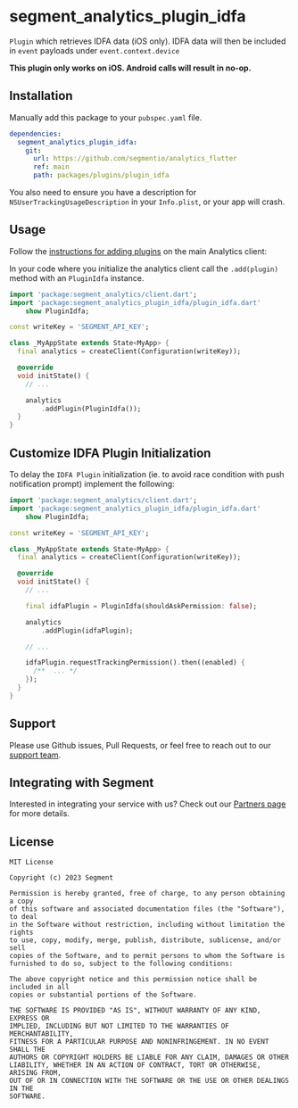# segment_analytics_plugin_idfa

`Plugin` which retrieves IDFA data (iOS only). IDFA data will then be included in `event` payloads under `event.context.device`

**This plugin only works on iOS. Android calls will result in no-op.**

## Installation

Manually add this package to your `pubspec.yaml` file.

```yaml
dependencies:
  segment_analytics_plugin_idfa:
    git:
      url: https://github.com/segmentio/analytics_flutter
      ref: main
      path: packages/plugins/plugin_idfa
```

You also need to ensure you have a description for `NSUserTrackingUsageDescription` in your `Info.plist`, or your app will crash.

## Usage

Follow the [instructions for adding plugins](https://github.com/segmentio/analytics_flutter_#adding-plugins) on the main Analytics client:

In your code where you initialize the analytics client call the `.add(plugin)` method with an `PluginIdfa` instance. 

```dart
import 'package:segment_analytics/client.dart';
import 'package:segment_analytics_plugin_idfa/plugin_idfa.dart'
    show PluginIdfa;

const writeKey = 'SEGMENT_API_KEY';

class _MyAppState extends State<MyApp> {
  final analytics = createClient(Configuration(writeKey));

  @override
  void initState() {
    // ...

    analytics
        .addPlugin(PluginIdfa());
  }
}
```

## Customize IDFA Plugin Initialization

To delay the `IDFA Plugin` initialization (ie. to avoid race condition with push notification prompt) implement the following:

```dart
import 'package:segment_analytics/client.dart';
import 'package:segment_analytics_plugin_idfa/plugin_idfa.dart'
    show PluginIdfa;

const writeKey = 'SEGMENT_API_KEY';

class _MyAppState extends State<MyApp> {
  final analytics = createClient(Configuration(writeKey));

  @override
  void initState() {
    // ...

    final idfaPlugin = PluginIdfa(shouldAskPermission: false);

    analytics
        .addPlugin(idfaPlugin);

    // ...

    idfaPlugin.requestTrackingPermission().then((enabled) {
      /**  ... */
    });
  }
}
```

## Support

Please use Github issues, Pull Requests, or feel free to reach out to our [support team](https://segment.com/help/).

## Integrating with Segment

Interested in integrating your service with us? Check out our [Partners page](https://segment.com/partners/) for more details.

## License

```
MIT License

Copyright (c) 2023 Segment

Permission is hereby granted, free of charge, to any person obtaining a copy
of this software and associated documentation files (the "Software"), to deal
in the Software without restriction, including without limitation the rights
to use, copy, modify, merge, publish, distribute, sublicense, and/or sell
copies of the Software, and to permit persons to whom the Software is
furnished to do so, subject to the following conditions:

The above copyright notice and this permission notice shall be included in all
copies or substantial portions of the Software.

THE SOFTWARE IS PROVIDED "AS IS", WITHOUT WARRANTY OF ANY KIND, EXPRESS OR
IMPLIED, INCLUDING BUT NOT LIMITED TO THE WARRANTIES OF MERCHANTABILITY,
FITNESS FOR A PARTICULAR PURPOSE AND NONINFRINGEMENT. IN NO EVENT SHALL THE
AUTHORS OR COPYRIGHT HOLDERS BE LIABLE FOR ANY CLAIM, DAMAGES OR OTHER
LIABILITY, WHETHER IN AN ACTION OF CONTRACT, TORT OR OTHERWISE, ARISING FROM,
OUT OF OR IN CONNECTION WITH THE SOFTWARE OR THE USE OR OTHER DEALINGS IN THE
SOFTWARE.
```
